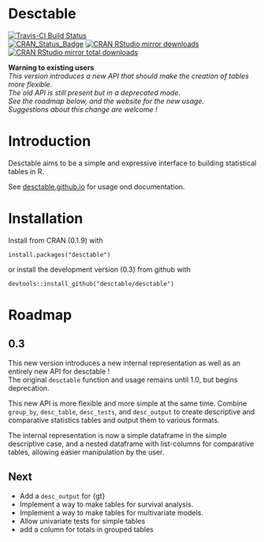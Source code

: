 Desctable
================

[![Travis-CI Build
Status](https://travis-ci.org/desctable/desctable.svg?branch=master)](https://travis-ci.org/desctable/desctable)  
[![CRAN_Status_Badge](http://www.r-pkg.org/badges/version/desctable)](https://cran.r-project.org/package=desctable)
[![CRAN RStudio mirror
downloads](http://cranlogs.r-pkg.org/badges/desctable)](https://www.r-pkg.org:443/pkg/desctable)
[![CRAN RStudio mirror total
downloads](http://cranlogs.r-pkg.org/badges/grand-total/desctable)](https://www.r-pkg.org:443/pkg/desctable)

**Warning to existing users**  
*This version introduces a new API that should make the creation of
tables more flexible.  
The old API is still present but in a deprecated mode.  
See the roadmap below, and the website for the new usage.  
Suggestions about this change are welcome !*

# Introduction

Desctable aims to be a simple and expressive interface to building
statistical tables in R.

See [desctable.github.io](https://desctable.github.io) for usage ond
documentation.

# Installation

Install from CRAN (0.1.9) with

    install.packages("desctable")

or install the development version (0.3) from github with

    devtools::install_github("desctable/desctable")

# Roadmap

## 0.3

This new version introduces a new internal representation as well as an
entirely new API for desctable !  
The original `desctable` function and usage remains until 1.0, but
begins deprecation.

This new API is more flexible and more simple at the same time. Combine
`group_by`, `desc_table`, `desc_tests`, and `desc_output` to create
descriptive and comparative statistics tables and output them to various
formats.

The internal representation is now a simple dataframe in the simple
descriptive case, and a nested dataframe with list-columns for
comparative tables, allowing easier manipulation by the user.

## Next

-   Add a `desc_output` for {gt}
-   Implement a way to make tables for survival analysis.
-   Implement a way to make tables for multivariate models.
-   Allow univariate tests for simple tables
-   add a column for totals in grouped tables
